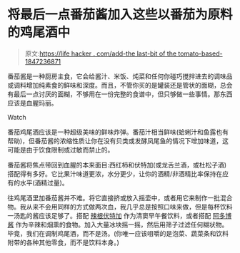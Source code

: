 # 将最后一点番茄酱加入这些以番茄为原料的鸡尾酒中

> 原文:[https://life hacker . com/add-the last-bit of the tomato-based-1847236871](https://lifehacker.com/add-that-last-bit-of-tomato-paste-to-these-tomato-based-1847236871)

番茄酱是一种厨房主食，它会给酱汁、米饭、炖菜和任何你碰巧搅拌进去的调味品或调料增加纯素食的鲜味和深度。而且，不管你买的是罐装还是管状的面糊，总会有最后一点讨厌的面糊，不够用在一份完整的食谱中，但只够做一些事情。那东西应该是血腥玛丽。

Watch

番茄鸡尾酒应该是一种超级美味的鲜味炸弹。番茄汁相当鲜味(蛤蜊汁和鱼露也有帮助)，但番茄酱的浓缩性质让你在没有贝类或发酵凤尾鱼的情况下增加味道，这可能是由于饮食限制或过敏而禁止的。

番茄酱将焦点带回到血腥的本来面目:西红柿和伏特加(或龙舌兰酒，或杜松子酒)搭配得有多好。它比果汁味道更浓，水分更少，让你的酒精/非酒精比率保持在应有的水平(酒精过量)。

往鸡尾酒里加番茄酱并不难。将它直接挤或放入摇壶中，或者用它来制作一批混合物。我从来不会用同样的方式做两次血，我几乎总是按照口味来做，但是每杯饮料一汤匙的酱应该足够了。搭配 [辣根伏特加](https://lifehacker.com/make-a-spicy-bloody-mary-with-horseradish-vodka-1843344990) 作为清窦早午餐饮料，或者搭配 [阿多博酱](https://lifehacker.com/add-adobo-sauce-to-your-bloody-mary-1841313377) 作为辛辣和烟熏的食物。加入大量冰块摇一摇，然后用筛子过滤任何糊状物。毕竟，我们在调制鸡尾酒，而不是汤。(你唯一应该咀嚼的是泡菜、蔬菜条和饮料附带的各种其他零食，而不是饮料本身。)